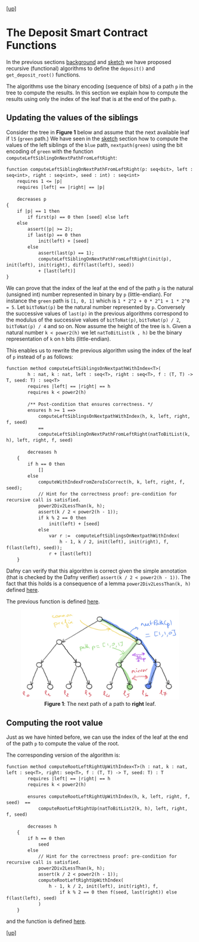 [ [up] ](../README.md) 


# The Deposit Smart Contract Functions

In the previous sections [background](background.md) and [sketch](sketch.md) we have proposed recursive (functional) algorithms to define the `deposit()` and `get_deposit_root()` functions. 

The algorithms use the binary encoding (sequence of bits) of a path `p` in the tree to compute the results.
In this section we explain how to compute the results using only the index of the leaf that is at the end of the path `p`.

## Updating the values of the siblings

Consider the tree in **Figure 1** below and assume that the next available leaf if `l5` (`green` path.)
We have seen in the [sketch](sketch.md) section how to compute the values of the left siblings of the `blue` path, `nextpath(green)` using the bit encoding of `green` with the function `computeLeftSiblingOnNextPathFromLeftRight`:

```dafny
function computeLeftSiblingOnNextPathFromLeftRight(p: seq<bit>, left : seq<int>, right : seq<int>, seed : int) : seq<int>
    requires 1 <= |p| 
    requires |left| == |right| == |p|

    decreases p
{
    if |p| == 1 then
        if first(p) == 0 then [seed] else left 
    else 
        assert(|p| >= 2);
        if last(p) == 0 then 
            init(left) + [seed]
        else 
            assert(last(p) == 1);
            computeLeftSiblingOnNextPathFromLeftRight(init(p), init(left), init(right), diff(last(left), seed)) 
            + [last(left)]
} 
```

We can prove that the index of the leaf at the end of the path `p` is the natural (unsigned int) number 
represented in binary by `p` (little-endian). For instance the `green` path is `[1, 0, 1]` which is
`1 * 2^2 + 0 * 2^1 + 1 * 2^0 = 5`. Let `bitToNat(p)` be the natural number represented by `p`.
Conversely the successive values of `last(p)` in the previous algorithms correspond to the 
modulus of the successive values of `bitToNat(p)`, `bitToNat(p) / 2`, `bitToNat(p) / 4` and so on.
Now assume the height of the tree is `h`.
Given a natural number `k < power2(h)` we let `natToBitList(k , h)` be the binary representation
of `k` on `h` bits (little-endian).

This enables us to rewrite the previous algorithm using the index of the leaf of `p` instead of `p` as follows:

```dafny
function method computeLeftSiblingsOnNextpathWithIndex<T>(
        h : nat, k : nat, left : seq<T>, right : seq<T>, f : (T, T) -> T, seed: T) : seq<T>
        requires |left| == |right| == h
        requires k < power2(h) 

        /** Post-condition that ensures correctness. */
        ensures h >= 1 ==>
            computeLeftSiblingsOnNextpathWithIndex(h, k, left, right, f, seed)
            == 
            computeLeftSiblingOnNextPathFromLeftRight(natToBitList(k, h), left, right, f, seed)

        decreases h 
    {
        if h == 0 then
            []
        else 
            computeWithIndexFromZeroIsCorrect(h, k, left, right, f, seed);
            // Hint for the correctness proof: pre-condition for recursive call is satisfied.
            power2Div2LessThan(k, h);
            assert(k / 2 < power2(h - 1));
            if k % 2 == 0 then
                init(left) + [seed]
            else      
                var r :=  computeLeftSiblingsOnNextpathWithIndex(
                    h - 1, k / 2, init(left), init(right), f, f(last(left), seed));
                r + [last(left)]
    }
```
Dafny can verify that this algorithm is correct given the simple annotation (that is checked by the Dafny verifier) `assert(k / 2 < power2(h - 1))`. The fact that this holds is a consequence of a lemma
`power2Div2LessThan(k, h)` defined [here](https://github.com/ConsenSys/deposit-sc-dafny/blob/1a6f1dffa5a941fa87cc1ddfa77e9e20094b65d4/src/dafny/smart/helpers/Helpers.dfy#L65).

The previous function is defined [here](https://github.com/ConsenSys/deposit-sc-dafny/blob/1a6f1dffa5a941fa87cc1ddfa77e9e20094b65d4/src/dafny/smart/algorithms/IndexBasedAlgorithm.dfy#L228).
            
<center>
<figure>
<img src="nextPath2.jpg" alt="Next path 1" width="600">
<figcaption><strong>Figure 1</strong>: The next path of a path to <strong>right</strong> leaf. </figcaption>
</figure>
</center>

## Computing the root value

Just as we have hinted before, we can use the index of the leaf at the end of the path `p` to compute the value of the root.

The corresponding version of the algorithm is:

```dafny
function method computeRootLeftRightUpWithIndex<T>(h : nat, k : nat, left : seq<T>, right: seq<T>, f : (T, T) -> T, seed: T) : T
        requires |left| == |right| == h
        requires k < power2(h)

        ensures computeRootLeftRightUpWithIndex(h, k, left, right, f, seed)  == 
            computeRootLeftRightUp(natToBitList2(k, h), left, right, f, seed)

        decreases h 
    {
        if h == 0 then
            seed 
        else 
            // Hint for the correctness proof: pre-condition for recursive call is satisfied.
            power2Div2LessThan(k, h);
            assert(k / 2 < power2(h - 1));
            computeRootLeftRightUpWithIndex(
                h - 1, k / 2, init(left), init(right), f,
                    if k % 2 == 0 then f(seed, last(right)) else f(last(left), seed)
            )
    }
```
and the function is defined [here](https://github.com/ConsenSys/deposit-sc-dafny/blob/1a6f1dffa5a941fa87cc1ddfa77e9e20094b65d4/src/dafny/smart/algorithms/IndexBasedAlgorithm.dfy#L93). 

[ [up] ](../README.md) 
